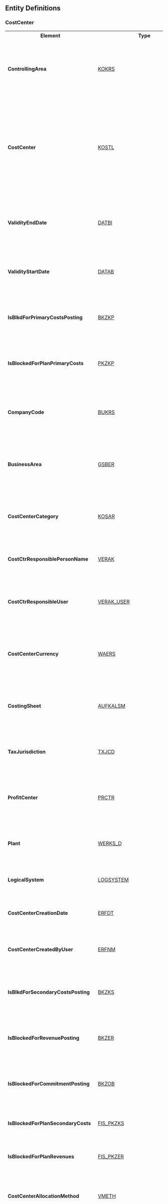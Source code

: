 ## Entity Definitions

<div id="costcenter"></div>

### CostCenter

<table>
<tr><th><strong>Element</strong></th><th><strong>Type</strong></th><th><strong>Description</strong></th></tr>
<tr><td><strong id="costcenter-controllingarea">ControllingArea</strong></td><td><a href="#type-kokrs" target="_self">KOKRS</a></td><td><strong>Key</strong>: true<br /><strong>@AbapCatalog.typeSpec.changeDocumentRelevant</strong>: true<br /><strong>@EndUserText.heading</strong>: COAr<br /><strong>@EndUserText.label</strong>: Controlling Area<br /><strong>@EndUserText.quickInfo</strong>: Controlling Area<br /><strong>@ObjectModel.foreignKey.association</strong>: _ControllingArea<br /><strong>@ObjectModel.upperCase</strong>: true</td></tr>
<tr><td><strong id="costcenter-costcenter">CostCenter</strong></td><td><a href="#type-kostl" target="_self">KOSTL</a></td><td><strong>Key</strong>: true<br /><strong>@AbapCatalog.typeSpec.changeDocumentRelevant</strong>: true<br /><strong>@AbapCatalog.typeSpec.conversionExit</strong>: ALPHA<br /><strong>@EndUserText.heading</strong>: Cost Ctr<br /><strong>@EndUserText.label</strong>: Cost Center<br /><strong>@EndUserText.quickInfo</strong>: Cost Center<br /><strong>@ObjectModel.hierarchy.association</strong>: _CostCenterHierarchyNode<br /><strong>@ObjectModel.text.association</strong>: _Text<br /><strong>@ObjectModel.upperCase</strong>: true<br /><strong>@Search.defaultSearchElement</strong>: true<br /><strong>@Search.fuzzinessThreshold</strong>: <code>&lbrace;
  "value": "0.8",
  "literal": "number"
&rbrace;</code></td></tr>
<tr><td><strong id="costcenter-validityenddate">ValidityEndDate</strong></td><td><a href="#type-datbi" target="_self">DATBI</a></td><td><strong>Key</strong>: true<br /><strong>@AbapCatalog.typeSpec.changeDocumentRelevant</strong>: true<br /><strong>@EndUserText.heading</strong>: to<br /><strong>@EndUserText.label</strong>: Valid To<br /><strong>@EndUserText.quickInfo</strong>: Valid To Date<br /><strong>@ObjectModel.upperCase</strong>: true<br /><strong>@Semantics.businessDate.to</strong>: true</td></tr>
<tr><td><strong id="costcenter-validitystartdate">ValidityStartDate</strong></td><td><a href="#type-datab" target="_self">DATAB</a></td><td><strong>@AbapCatalog.typeSpec.changeDocumentRelevant</strong>: true<br /><strong>@EndUserText.heading</strong>: Valid From<br /><strong>@EndUserText.label</strong>: Valid From<br /><strong>@EndUserText.quickInfo</strong>: Valid-From Date<br /><strong>@ObjectModel.upperCase</strong>: true<br /><strong>@Semantics.businessDate.from</strong>: true</td></tr>
<tr><td><strong id="costcenter-isblkdforprimarycostsposting">IsBlkdForPrimaryCostsPosting</strong></td><td><a href="#type-bkzkp" target="_self">BKZKP</a></td><td><strong>@AbapCatalog.typeSpec.changeDocumentRelevant</strong>: true<br /><strong>@EndUserText.heading</strong>: ActPri<br /><strong>@EndUserText.label</strong>: Actual primary costs<br /><strong>@EndUserText.quickInfo</strong>: Lock Indicator for Actual Primary Postings<br /><strong>@ObjectModel.upperCase</strong>: true</td></tr>
<tr><td><strong id="costcenter-isblockedforplanprimarycosts">IsBlockedForPlanPrimaryCosts</strong></td><td><a href="#type-pkzkp" target="_self">PKZKP</a></td><td><strong>@AbapCatalog.typeSpec.changeDocumentRelevant</strong>: true<br /><strong>@EndUserText.heading</strong>: PlnPri<br /><strong>@EndUserText.label</strong>: Plan primary costs<br /><strong>@EndUserText.quickInfo</strong>: Lock Indicator for Plan Primary Costs<br /><strong>@ObjectModel.upperCase</strong>: true</td></tr>
<tr><td><strong id="costcenter-companycode">CompanyCode</strong></td><td><a href="#type-bukrs" target="_self">BUKRS</a></td><td><strong>@AbapCatalog.typeSpec.changeDocumentRelevant</strong>: true<br /><strong>@EndUserText.heading</strong>: CoCd<br /><strong>@EndUserText.label</strong>: Company Code<br /><strong>@EndUserText.quickInfo</strong>: Company Code<br /><strong>@ObjectModel.foreignKey.association</strong>: _CompanyCode<br /><strong>@ObjectModel.upperCase</strong>: true</td></tr>
<tr><td><strong id="costcenter-businessarea">BusinessArea</strong></td><td><a href="#type-gsber" target="_self">GSBER</a></td><td><strong>@AbapCatalog.typeSpec.changeDocumentRelevant</strong>: true<br /><strong>@EndUserText.heading</strong>: BusA<br /><strong>@EndUserText.label</strong>: Business Area<br /><strong>@EndUserText.quickInfo</strong>: Business Area<br /><strong>@ObjectModel.foreignKey.association</strong>: _BusinessArea<br /><strong>@ObjectModel.upperCase</strong>: true</td></tr>
<tr><td><strong id="costcenter-costcentercategory">CostCenterCategory</strong></td><td><a href="#type-kosar" target="_self">KOSAR</a></td><td><strong>@AbapCatalog.typeSpec.changeDocumentRelevant</strong>: true<br /><strong>@EndUserText.heading</strong>: CCtC<br /><strong>@EndUserText.label</strong>: Cost Center Category<br /><strong>@EndUserText.quickInfo</strong>: Cost Center Category<br /><strong>@ObjectModel.foreignKey.association</strong>: _CostCenterCategory<br /><strong>@ObjectModel.upperCase</strong>: true</td></tr>
<tr><td><strong id="costcenter-costctrresponsiblepersonname">CostCtrResponsiblePersonName</strong></td><td><a href="#type-verak" target="_self">VERAK</a></td><td><strong>@AbapCatalog.typeSpec.changeDocumentRelevant</strong>: true<br /><strong>@EndUserText.heading</strong>: Person Responsible<br /><strong>@EndUserText.label</strong>: Person Responsible<br /><strong>@EndUserText.quickInfo</strong>: Person Responsible</td></tr>
<tr><td><strong id="costcenter-costctrresponsibleuser">CostCtrResponsibleUser</strong></td><td><a href="#type-verak_user" target="_self">VERAK_USER</a></td><td><strong>@AbapCatalog.typeSpec.changeDocumentRelevant</strong>: true<br /><strong>@EndUserText.heading</strong>: User Resp.<br /><strong>@EndUserText.label</strong>: User Responsible<br /><strong>@EndUserText.quickInfo</strong>: User Responsible<br /><strong>@ObjectModel.foreignKey.association</strong>: _UserRespContactCard<br /><strong>@ObjectModel.upperCase</strong>: true</td></tr>
<tr><td><strong id="costcenter-costcentercurrency">CostCenterCurrency</strong></td><td><a href="#type-waers" target="_self">WAERS</a></td><td><strong>@AbapCatalog.typeSpec.changeDocumentRelevant</strong>: true<br /><strong>@EndUserText.heading</strong>: Crcy<br /><strong>@EndUserText.label</strong>: Currency<br /><strong>@EndUserText.quickInfo</strong>: Currency Key<br /><strong>@ObjectModel.foreignKey.association</strong>: _Currency<br /><strong>@ObjectModel.upperCase</strong>: true<br /><strong>@Semantics.currencyCode</strong>: true</td></tr>
<tr><td><strong id="costcenter-costingsheet">CostingSheet</strong></td><td><a href="#type-aufkalsm" target="_self">AUFKALSM</a></td><td><strong>@AbapCatalog.typeSpec.changeDocumentRelevant</strong>: true<br /><strong>@EndUserText.heading</strong>: CostSh<br /><strong>@EndUserText.label</strong>: Costing Sheet<br /><strong>@EndUserText.quickInfo</strong>: Costing Sheet<br /><strong>@ObjectModel.foreignKey.association</strong>: _CostingSheetProcedure<br /><strong>@ObjectModel.upperCase</strong>: true</td></tr>
<tr><td><strong id="costcenter-taxjurisdiction">TaxJurisdiction</strong></td><td><a href="#type-txjcd" target="_self">TXJCD</a></td><td><strong>@AbapCatalog.typeSpec.changeDocumentRelevant</strong>: true<br /><strong>@EndUserText.heading</strong>: Tax Jur.<br /><strong>@EndUserText.label</strong>: Tax Jurisdiction<br /><strong>@EndUserText.quickInfo</strong>: Tax Jurisdiction<br /><strong>@ObjectModel.upperCase</strong>: true</td></tr>
<tr><td><strong id="costcenter-profitcenter">ProfitCenter</strong></td><td><a href="#type-prctr" target="_self">PRCTR</a></td><td><strong>@AbapCatalog.typeSpec.changeDocumentRelevant</strong>: true<br /><strong>@AbapCatalog.typeSpec.conversionExit</strong>: ALPHA<br /><strong>@EndUserText.heading</strong>: Profit Ctr<br /><strong>@EndUserText.label</strong>: Profit Center<br /><strong>@EndUserText.quickInfo</strong>: Profit Center<br /><strong>@ObjectModel.foreignKey.association</strong>: _ProfitCenter<br /><strong>@ObjectModel.upperCase</strong>: true</td></tr>
<tr><td><strong id="costcenter-plant">Plant</strong></td><td><a href="#type-werks_d" target="_self">WERKS_D</a></td><td><strong>@AbapCatalog.typeSpec.changeDocumentRelevant</strong>: true<br /><strong>@EndUserText.heading</strong>: Plnt<br /><strong>@EndUserText.label</strong>: Plant<br /><strong>@EndUserText.quickInfo</strong>: Plant<br /><strong>@ObjectModel.upperCase</strong>: true</td></tr>
<tr><td><strong id="costcenter-logicalsystem">LogicalSystem</strong></td><td><a href="#type-logsystem" target="_self">LOGSYSTEM</a></td><td><strong>@AbapCatalog.typeSpec.conversionExit</strong>: ALPHA<br /><strong>@EndUserText.heading</strong>: Log.System<br /><strong>@EndUserText.label</strong>: Logical System<br /><strong>@EndUserText.quickInfo</strong>: Logical System<br /><strong>@ObjectModel.upperCase</strong>: true</td></tr>
<tr><td><strong id="costcenter-costcentercreationdate">CostCenterCreationDate</strong></td><td><a href="#type-erfdt" target="_self">ERFDT</a></td><td><strong>@EndUserText.heading</strong>: Ent. On<br /><strong>@EndUserText.label</strong>: Entered On<br /><strong>@EndUserText.quickInfo</strong>: Entered On<br /><strong>@ObjectModel.upperCase</strong>: true<br /><strong>@Semantics.systemDate.createdAt</strong>: true</td></tr>
<tr><td><strong id="costcenter-costcentercreatedbyuser">CostCenterCreatedByUser</strong></td><td><a href="#type-erfnm" target="_self">ERFNM</a></td><td><strong>@EndUserText.heading</strong>: Created By<br /><strong>@EndUserText.label</strong>: Created By<br /><strong>@EndUserText.quickInfo</strong>: Entered By<br /><strong>@ObjectModel.foreignKey.association</strong>: _UserCrtedContactCard<br /><strong>@ObjectModel.upperCase</strong>: true</td></tr>
<tr><td><strong id="costcenter-isblkdforsecondarycostsposting">IsBlkdForSecondaryCostsPosting</strong></td><td><a href="#type-bkzks" target="_self">BKZKS</a></td><td><strong>@AbapCatalog.typeSpec.changeDocumentRelevant</strong>: true<br /><strong>@EndUserText.heading</strong>: ActSec<br /><strong>@EndUserText.label</strong>: Actl Sec. Costs<br /><strong>@EndUserText.quickInfo</strong>: Lock Indicator for Actual Secondary Costs<br /><strong>@ObjectModel.upperCase</strong>: true</td></tr>
<tr><td><strong id="costcenter-isblockedforrevenueposting">IsBlockedForRevenuePosting</strong></td><td><a href="#type-bkzer" target="_self">BKZER</a></td><td><strong>@AbapCatalog.typeSpec.changeDocumentRelevant</strong>: true<br /><strong>@EndUserText.heading</strong>: ActRev<br /><strong>@EndUserText.label</strong>: Actual Revenues<br /><strong>@EndUserText.quickInfo</strong>: Lock Indicator for Actual Revenue Postings<br /><strong>@ObjectModel.upperCase</strong>: true</td></tr>
<tr><td><strong id="costcenter-isblockedforcommitmentposting">IsBlockedForCommitmentPosting</strong></td><td><a href="#type-bkzob" target="_self">BKZOB</a></td><td><strong>@AbapCatalog.typeSpec.changeDocumentRelevant</strong>: true<br /><strong>@EndUserText.heading</strong>: Cmmt<br /><strong>@EndUserText.label</strong>: Commitment Update<br /><strong>@EndUserText.quickInfo</strong>: Lock Indicator for Commitment Update<br /><strong>@ObjectModel.upperCase</strong>: true</td></tr>
<tr><td><strong id="costcenter-isblockedforplansecondarycosts">IsBlockedForPlanSecondaryCosts</strong></td><td><a href="#type-fis_pkzks" target="_self">FIS_PKZKS</a></td><td><strong>@EndUserText.heading</strong>: Lock Plan Secondary Costs<br /><strong>@EndUserText.label</strong>: Lock Plan Sec Costs<br /><strong>@EndUserText.quickInfo</strong>: Lock Indicator for Plan Secondary Costs<br /><strong>@ObjectModel.upperCase</strong>: true</td></tr>
<tr><td><strong id="costcenter-isblockedforplanrevenues">IsBlockedForPlanRevenues</strong></td><td><a href="#type-fis_pkzer" target="_self">FIS_PKZER</a></td><td><strong>@EndUserText.heading</strong>: Lock Planning Revenues<br /><strong>@EndUserText.label</strong>: Lock Planning Revn<br /><strong>@EndUserText.quickInfo</strong>: Lock Indicator for Planning Revenues<br /><strong>@ObjectModel.upperCase</strong>: true</td></tr>
<tr><td><strong id="costcenter-costcenterallocationmethod">CostCenterAllocationMethod</strong></td><td><a href="#type-vmeth" target="_self">VMETH</a></td><td><strong>@AbapCatalog.typeSpec.changeDocumentRelevant</strong>: true<br /><strong>@EndUserText.heading</strong>: AM<br /><strong>@EndUserText.label</strong>: Allocation Methods<br /><strong>@EndUserText.quickInfo</strong>: Indicator for Allowed Allocation Methods<br /><strong>@ObjectModel.upperCase</strong>: true</td></tr>
<tr><td><strong id="costcenter-consumptionqtyisrecorded">ConsumptionQtyIsRecorded</strong></td><td><a href="#type-mgefl" target="_self">MGEFL</a></td><td><strong>@AbapCatalog.typeSpec.changeDocumentRelevant</strong>: true<br /><strong>@EndUserText.heading</strong>: Qty<br /><strong>@EndUserText.label</strong>: Record Quantity<br /><strong>@EndUserText.quickInfo</strong>: Indicator for Recording Consumption Quantities<br /><strong>@ObjectModel.upperCase</strong>: true</td></tr>
<tr><td><strong id="costcenter-department">Department</strong></td><td><a href="#type-abtei" target="_self">ABTEI</a></td><td><strong>@AbapCatalog.typeSpec.changeDocumentRelevant</strong>: true<br /><strong>@EndUserText.heading</strong>: Department<br /><strong>@EndUserText.label</strong>: Department<br /><strong>@EndUserText.quickInfo</strong>: Department</td></tr>
<tr><td><strong id="costcenter-subsequentcostcenter">SubsequentCostCenter</strong></td><td><a href="#type-nkost" target="_self">NKOST</a></td><td><strong>@AbapCatalog.typeSpec.changeDocumentRelevant</strong>: true<br /><strong>@AbapCatalog.typeSpec.conversionExit</strong>: ALPHA<br /><strong>@EndUserText.heading</strong>: SCtr<br /><strong>@EndUserText.label</strong>: Subsequent Cost Ctr.<br /><strong>@EndUserText.quickInfo</strong>: Subsequent Cost Center<br /><strong>@ObjectModel.upperCase</strong>: true</td></tr>
<tr><td><strong id="costcenter-conditionusage">ConditionUsage</strong></td><td><a href="#type-kvewe" target="_self">KVEWE</a></td><td><strong>@AbapCatalog.typeSpec.changeDocumentRelevant</strong>: true<br /><strong>@EndUserText.heading</strong>: U<br /><strong>@EndUserText.label</strong>: Usage<br /><strong>@EndUserText.quickInfo</strong>: Usage of the condition table<br /><strong>@ObjectModel.upperCase</strong>: true</td></tr>
<tr><td><strong id="costcenter-conditionapplication">ConditionApplication</strong></td><td><a href="#type-kappl" target="_self">KAPPL</a></td><td><strong>@AbapCatalog.typeSpec.changeDocumentRelevant</strong>: true<br /><strong>@EndUserText.heading</strong>: App<br /><strong>@EndUserText.label</strong>: Application<br /><strong>@EndUserText.quickInfo</strong>: Application<br /><strong>@ObjectModel.upperCase</strong>: true</td></tr>
<tr><td><strong id="costcenter-costcenteraccountingoverhead">CostCenterAccountingOverhead</strong></td><td><a href="#type-koszschl" target="_self">KOSZSCHL</a></td><td><strong>@AbapCatalog.typeSpec.changeDocumentRelevant</strong>: true<br /><strong>@EndUserText.heading</strong>: OH Key<br /><strong>@EndUserText.label</strong>: Overhead Key<br /><strong>@EndUserText.quickInfo</strong>: CO-CCA Overhead Key<br /><strong>@ObjectModel.upperCase</strong>: true</td></tr>
<tr><td><strong id="costcenter-country">Country</strong></td><td><a href="#type-land1" target="_self">LAND1</a></td><td><strong>@AbapCatalog.typeSpec.changeDocumentRelevant</strong>: true<br /><strong>@EndUserText.heading</strong>: C/R<br /><strong>@EndUserText.label</strong>: Country/Region Key<br /><strong>@EndUserText.quickInfo</strong>: Country/Region Key<br /><strong>@ObjectModel.foreignKey.association</strong>: _Country<br /><strong>@ObjectModel.upperCase</strong>: true</td></tr>
<tr><td><strong id="costcenter-formofaddress">FormOfAddress</strong></td><td><a href="#type-anred" target="_self">ANRED</a></td><td><strong>@AbapCatalog.typeSpec.changeDocumentRelevant</strong>: true<br /><strong>@EndUserText.heading</strong>: Title<br /><strong>@EndUserText.label</strong>: Title<br /><strong>@EndUserText.quickInfo</strong>: Title</td></tr>
<tr><td><strong id="costcenter-addressname">AddressName</strong></td><td><a href="#type-name1_gp" target="_self">NAME1_GP</a></td><td><strong>@AbapCatalog.typeSpec.changeDocumentRelevant</strong>: true<br /><strong>@EndUserText.heading</strong>: Name<br /><strong>@EndUserText.label</strong>: Name<br /><strong>@EndUserText.quickInfo</strong>: Name</td></tr>
<tr><td><strong id="costcenter-addressadditionalname">AddressAdditionalName</strong></td><td><a href="#type-name2_gp" target="_self">NAME2_GP</a></td><td><strong>@AbapCatalog.typeSpec.changeDocumentRelevant</strong>: true<br /><strong>@EndUserText.heading</strong>: Name 2<br /><strong>@EndUserText.label</strong>: Name 2<br /><strong>@EndUserText.quickInfo</strong>: Name 2</td></tr>
<tr><td><strong id="costcenter-costcenteraddrname3">CostCenterAddrName3</strong></td><td><a href="#type-name3_gp" target="_self">NAME3_GP</a></td><td><strong>@AbapCatalog.typeSpec.changeDocumentRelevant</strong>: true<br /><strong>@EndUserText.heading</strong>: Name 3<br /><strong>@EndUserText.label</strong>: Name 3<br /><strong>@EndUserText.quickInfo</strong>: Name 3</td></tr>
<tr><td><strong id="costcenter-costcenteraddrname4">CostCenterAddrName4</strong></td><td><a href="#type-name4_gp" target="_self">NAME4_GP</a></td><td><strong>@AbapCatalog.typeSpec.changeDocumentRelevant</strong>: true<br /><strong>@EndUserText.heading</strong>: Name 4<br /><strong>@EndUserText.label</strong>: Name 4<br /><strong>@EndUserText.quickInfo</strong>: Name 4</td></tr>
<tr><td><strong id="costcenter-cityname">CityName</strong></td><td><a href="#type-ort01_gp" target="_self">ORT01_GP</a></td><td><strong>@AbapCatalog.typeSpec.changeDocumentRelevant</strong>: true<br /><strong>@EndUserText.heading</strong>: City<br /><strong>@EndUserText.label</strong>: City<br /><strong>@EndUserText.quickInfo</strong>: City</td></tr>
<tr><td><strong id="costcenter-district">District</strong></td><td><a href="#type-ort02_gp" target="_self">ORT02_GP</a></td><td><strong>@AbapCatalog.typeSpec.changeDocumentRelevant</strong>: true<br /><strong>@EndUserText.heading</strong>: District<br /><strong>@EndUserText.label</strong>: District<br /><strong>@EndUserText.quickInfo</strong>: District</td></tr>
<tr><td><strong id="costcenter-streetaddressname">StreetAddressName</strong></td><td><a href="#type-stras_gp" target="_self">STRAS_GP</a></td><td><strong>@AbapCatalog.typeSpec.changeDocumentRelevant</strong>: true<br /><strong>@EndUserText.heading</strong>: Street<br /><strong>@EndUserText.label</strong>: Street<br /><strong>@EndUserText.quickInfo</strong>: Street and House Number</td></tr>
<tr><td><strong id="costcenter-pobox">POBox</strong></td><td><a href="#type-pfach" target="_self">PFACH</a></td><td><strong>@AbapCatalog.typeSpec.changeDocumentRelevant</strong>: true<br /><strong>@EndUserText.heading</strong>: PO Box<br /><strong>@EndUserText.label</strong>: PO Box<br /><strong>@EndUserText.quickInfo</strong>: PO Box<br /><strong>@ObjectModel.upperCase</strong>: true</td></tr>
<tr><td><strong id="costcenter-postalcode">PostalCode</strong></td><td><a href="#type-pstlz" target="_self">PSTLZ</a></td><td><strong>@AbapCatalog.typeSpec.changeDocumentRelevant</strong>: true<br /><strong>@EndUserText.heading</strong>: PostalCode<br /><strong>@EndUserText.label</strong>: Postal Code<br /><strong>@EndUserText.quickInfo</strong>: Postal Code<br /><strong>@ObjectModel.upperCase</strong>: true</td></tr>
<tr><td><strong id="costcenter-poboxpostalcode">POBoxPostalCode</strong></td><td><a href="#type-pstl2" target="_self">PSTL2</a></td><td><strong>@AbapCatalog.typeSpec.changeDocumentRelevant</strong>: true<br /><strong>@EndUserText.heading</strong>: PO Box pcd<br /><strong>@EndUserText.label</strong>: P.O. Box Postal Code<br /><strong>@EndUserText.quickInfo</strong>: P.O. Box Postal Code<br /><strong>@ObjectModel.upperCase</strong>: true</td></tr>
<tr><td><strong id="costcenter-region">Region</strong></td><td><a href="#type-regio" target="_self">REGIO</a></td><td><strong>@AbapCatalog.typeSpec.changeDocumentRelevant</strong>: true<br /><strong>@EndUserText.heading</strong>: Rg<br /><strong>@EndUserText.label</strong>: Region<br /><strong>@EndUserText.quickInfo</strong>: Region (State, Province, County)<br /><strong>@ObjectModel.foreignKey.association</strong>: _Region<br /><strong>@ObjectModel.upperCase</strong>: true</td></tr>
<tr><td><strong id="costcenter-language">Language</strong></td><td><a href="#type-spras" target="_self">SPRAS</a></td><td><strong>@AbapCatalog.typeSpec.changeDocumentRelevant</strong>: true<br /><strong>@AbapCatalog.typeSpec.conversionExit</strong>: ISOLA<br /><strong>@EndUserText.heading</strong>: Language<br /><strong>@EndUserText.label</strong>: Language Key<br /><strong>@EndUserText.quickInfo</strong>: Language Key<br /><strong>@ObjectModel.foreignKey.association</strong>: _Language</td></tr>
<tr><td><strong id="costcenter-teleboxnumber">TeleboxNumber</strong></td><td><a href="#type-telbx" target="_self">TELBX</a></td><td><strong>@AbapCatalog.typeSpec.changeDocumentRelevant</strong>: true<br /><strong>@EndUserText.heading</strong>: Telebox<br /><strong>@EndUserText.label</strong>: Telebox Number<br /><strong>@EndUserText.quickInfo</strong>: Telebox Number</td></tr>
<tr><td><strong id="costcenter-phonenumber1">PhoneNumber1</strong></td><td><a href="#type-telf1" target="_self">TELF1</a></td><td><strong>@AbapCatalog.typeSpec.changeDocumentRelevant</strong>: true<br /><strong>@EndUserText.heading</strong>: Telephone 1<br /><strong>@EndUserText.label</strong>: Telephone 1<br /><strong>@EndUserText.quickInfo</strong>: First telephone number</td></tr>
<tr><td><strong id="costcenter-phonenumber2">PhoneNumber2</strong></td><td><a href="#type-telf2" target="_self">TELF2</a></td><td><strong>@AbapCatalog.typeSpec.changeDocumentRelevant</strong>: true<br /><strong>@EndUserText.heading</strong>: Telephone 2<br /><strong>@EndUserText.label</strong>: Telephone 2<br /><strong>@EndUserText.quickInfo</strong>: Second telephone number</td></tr>
<tr><td><strong id="costcenter-faxnumber">FaxNumber</strong></td><td><a href="#type-telfx" target="_self">TELFX</a></td><td><strong>@AbapCatalog.typeSpec.changeDocumentRelevant</strong>: true<br /><strong>@EndUserText.heading</strong>: Fax Number<br /><strong>@EndUserText.label</strong>: Fax Number<br /><strong>@EndUserText.quickInfo</strong>: Fax Number</td></tr>
<tr><td><strong id="costcenter-teletexnumber">TeletexNumber</strong></td><td><a href="#type-teltx" target="_self">TELTX</a></td><td><strong>@AbapCatalog.typeSpec.changeDocumentRelevant</strong>: true<br /><strong>@EndUserText.heading</strong>: Teletex Number<br /><strong>@EndUserText.label</strong>: Teletex Number<br /><strong>@EndUserText.quickInfo</strong>: Teletex Number</td></tr>
<tr><td><strong id="costcenter-telexnumber">TelexNumber</strong></td><td><a href="#type-telx1" target="_self">TELX1</a></td><td><strong>@AbapCatalog.typeSpec.changeDocumentRelevant</strong>: true<br /><strong>@EndUserText.heading</strong>: Telex Number<br /><strong>@EndUserText.label</strong>: Telex Number<br /><strong>@EndUserText.quickInfo</strong>: Telex Number</td></tr>
<tr><td><strong id="costcenter-datacommunicationphonenumber">DataCommunicationPhoneNumber</strong></td><td><a href="#type-datlt" target="_self">DATLT</a></td><td><strong>@AbapCatalog.typeSpec.changeDocumentRelevant</strong>: true<br /><strong>@EndUserText.heading</strong>: Data line<br /><strong>@EndUserText.label</strong>: Data line<br /><strong>@EndUserText.quickInfo</strong>: Data communication line no.</td></tr>
<tr><td><strong id="costcenter-costcenterprinterdestination">CostCenterPrinterDestination</strong></td><td><a href="#type-kdnam" target="_self">KDNAM</a></td><td><strong>@EndUserText.heading</strong>: Prin<br /><strong>@EndUserText.label</strong>: Printer Destination<br /><strong>@EndUserText.quickInfo</strong>: Printer Destination for CCtr Report<br /><strong>@ObjectModel.upperCase</strong>: true</td></tr>
<tr><td><strong id="costcenter-costcenterstandardhierarea">CostCenterStandardHierArea</strong></td><td><a href="#type-khinr" target="_self">KHINR</a></td><td><strong>@AbapCatalog.typeSpec.changeDocumentRelevant</strong>: true<br /><strong>@EndUserText.heading</strong>: Area<br /><strong>@EndUserText.label</strong>: Hierarchy Area<br /><strong>@EndUserText.quickInfo</strong>: Standard Hierarchy Area<br /><strong>@ObjectModel.upperCase</strong>: true</td></tr>
<tr><td><strong id="costcenter-costcollector">CostCollector</strong></td><td><a href="#type-cckey" target="_self">CCKEY</a></td><td><strong>@EndUserText.heading</strong>: Cost Collector Key<br /><strong>@EndUserText.label</strong>: Cost Collector Key<br /><strong>@EndUserText.quickInfo</strong>: Cost Collector Key<br /><strong>@ObjectModel.upperCase</strong>: true</td></tr>
<tr><td><strong id="costcenter-costcenteriscomplete">CostCenterIsComplete</strong></td><td><a href="#type-kskom" target="_self">KSKOM</a></td><td><strong>@EndUserText.heading</strong>: Complete<br /><strong>@EndUserText.label</strong>: Complete<br /><strong>@EndUserText.quickInfo</strong>: Completion Flag for the Cost Center Master Record<br /><strong>@ObjectModel.upperCase</strong>: true</td></tr>
<tr><td><strong id="costcenter-isstatisticalcostcenter">IsStatisticalCostCenter</strong></td><td><a href="#type-fins_xkostl_stat" target="_self">FINS_XKOSTL_STAT</a></td><td><strong>@EndUserText.heading</strong>: CC Stat.<br /><strong>@EndUserText.label</strong>: Cost Center Is Stat.<br /><strong>@EndUserText.quickInfo</strong>: Indicator: Cost Center is Statistical Account Assignment<br /><strong>@ObjectModel.upperCase</strong>: true</td></tr>
<tr><td><strong id="costcenter-objectinternalid">ObjectInternalID</strong></td><td><a href="#type-j_objnr" target="_self">J_OBJNR</a></td><td><strong>@EndUserText.heading</strong>: Object Number<br /><strong>@EndUserText.label</strong>: Object Number<br /><strong>@EndUserText.quickInfo</strong>: Object Number<br /><strong>@ObjectModel.upperCase</strong>: true</td></tr>
<tr><td><strong id="costcenter-costcenterfunction">CostCenterFunction</strong></td><td><a href="#type-funkt_dlk" target="_self">FUNKT_DLK</a></td><td><strong>@AbapCatalog.typeSpec.changeDocumentRelevant</strong>: true<br /><strong>@EndUserText.heading</strong>: Fct<br /><strong>@EndUserText.label</strong>: Function<br /><strong>@EndUserText.quickInfo</strong>: Function of Cost Center<br /><strong>@ObjectModel.upperCase</strong>: true</td></tr>
<tr><td><strong id="costcenter-costcenteralternativefunction">CostCenterAlternativeFunction</strong></td><td><a href="#type-afunk_dlk" target="_self">AFUNK_DLK</a></td><td><strong>@AbapCatalog.typeSpec.changeDocumentRelevant</strong>: true<br /><strong>@EndUserText.heading</strong>: A.Fnc<br /><strong>@EndUserText.label</strong>: Altern. Function<br /><strong>@EndUserText.quickInfo</strong>: Alternative Function of Cost Center<br /><strong>@ObjectModel.upperCase</strong>: true</td></tr>
<tr><td><strong id="costcenter-functionalarea">FunctionalArea</strong></td><td><a href="#type-fkber" target="_self">FKBER</a></td><td><strong>@AbapCatalog.typeSpec.changeDocumentRelevant</strong>: true<br /><strong>@EndUserText.heading</strong>: Functional Area<br /><strong>@EndUserText.label</strong>: Functional Area<br /><strong>@EndUserText.quickInfo</strong>: Functional Area<br /><strong>@ObjectModel.foreignKey.association</strong>: _FunctionalArea<br /><strong>@ObjectModel.upperCase</strong>: true</td></tr>
<tr><td><strong id="costcenter-actyindepformulaplanningtmpl">ActyIndepFormulaPlanningTmpl</strong></td><td><a href="#type-cca_templ_cpi" target="_self">CCA_TEMPL_CPI</a></td><td><strong>@AbapCatalog.typeSpec.changeDocumentRelevant</strong>: true<br /><strong>@EndUserText.heading</strong>: Act-Ind.Temp<br /><strong>@EndUserText.label</strong>: Activity-Indep.Temp.<br /><strong>@EndUserText.quickInfo</strong>: Template for Activity-Independent Formula Planning<br /><strong>@ObjectModel.foreignKey.association</strong>: _ActivityBasedCostingTmplCpi<br /><strong>@ObjectModel.upperCase</strong>: true</td></tr>
<tr><td><strong id="costcenter-actydepdntformulaplanningtmpl">ActyDepdntFormulaPlanningTmpl</strong></td><td><a href="#type-cca_templ_cpd" target="_self">CCA_TEMPL_CPD</a></td><td><strong>@AbapCatalog.typeSpec.changeDocumentRelevant</strong>: true<br /><strong>@EndUserText.heading</strong>: Activity-Dep.Tmp<br /><strong>@EndUserText.label</strong>: Activity-Dep.Tmp<br /><strong>@EndUserText.quickInfo</strong>: Template for Activity-Dependent Formula Planning<br /><strong>@ObjectModel.foreignKey.association</strong>: _ActivityBasedCostingTmplCpd<br /><strong>@ObjectModel.upperCase</strong>: true</td></tr>
<tr><td><strong id="costcenter-actyindependentallocationtmpl">ActyIndependentAllocationTmpl</strong></td><td><a href="#type-cca_templ_sci" target="_self">CCA_TEMPL_SCI</a></td><td><strong>@AbapCatalog.typeSpec.changeDocumentRelevant</strong>: true<br /><strong>@EndUserText.heading</strong>: ActyIndTemplAlloc<br /><strong>@EndUserText.label</strong>: Acty-IndepTemplAlloc<br /><strong>@EndUserText.quickInfo</strong>: Template: Activity-Independent Allocation to Cost Center<br /><strong>@ObjectModel.foreignKey.association</strong>: _ActivityBasedCostingTmplSci<br /><strong>@ObjectModel.upperCase</strong>: true</td></tr>
<tr><td><strong id="costcenter-actydependentallocationtmpl">ActyDependentAllocationTmpl</strong></td><td><a href="#type-cca_templ_scd" target="_self">CCA_TEMPL_SCD</a></td><td><strong>@AbapCatalog.typeSpec.changeDocumentRelevant</strong>: true<br /><strong>@EndUserText.heading</strong>: ActyDepTemplAlloc<br /><strong>@EndUserText.label</strong>: Acty-Dep Templ.Alloc<br /><strong>@EndUserText.quickInfo</strong>: Template: Activity-Dependent Allocation to Cost Center<br /><strong>@ObjectModel.foreignKey.association</strong>: _ActivityBasedCostingTmplScd<br /><strong>@ObjectModel.upperCase</strong>: true</td></tr>
<tr><td><strong id="costcenter-actlindepstatisticalkeyfigures">ActlIndepStatisticalKeyFigures</strong></td><td><a href="#type-cca_templ_ski" target="_self">CCA_TEMPL_SKI</a></td><td><strong>@EndUserText.heading</strong>: Templ.: Act. Stat. Key Figure<br /><strong>@EndUserText.label</strong>: Templ.: Stat. KF<br /><strong>@EndUserText.quickInfo</strong>: CCA_TEMPL_SKI<br /><strong>@ObjectModel.foreignKey.association</strong>: _ActivityBasedCostingTmplSki<br /><strong>@ObjectModel.upperCase</strong>: true</td></tr>
<tr><td><strong id="costcenter-actldepstatisticalkeyfigures">ActlDepStatisticalKeyFigures</strong></td><td><a href="#type-cca_templ_skd" target="_self">CCA_TEMPL_SKD</a></td><td><strong>@EndUserText.heading</strong>: Templ.: Act. Stat. Key Figure<br /><strong>@EndUserText.label</strong>: Templ.: Stat. KF<br /><strong>@EndUserText.quickInfo</strong>: Template: Act. Stat. Key Figure - Cost Center/Activity Type<br /><strong>@ObjectModel.foreignKey.association</strong>: _ActivityBasedCostingTmplSkd<br /><strong>@ObjectModel.upperCase</strong>: true</td></tr>
<tr><td><strong id="costcenter-jointventure">JointVenture</strong></td><td><a href="#type-jv_name" target="_self">JV_NAME</a></td><td><strong>@AbapCatalog.typeSpec.changeDocumentRelevant</strong>: true<br /><strong>@AbapCatalog.typeSpec.conversionExit</strong>: ALPHA<br /><strong>@EndUserText.heading</strong>: JV<br /><strong>@EndUserText.label</strong>: Joint Venture<br /><strong>@EndUserText.quickInfo</strong>: Joint Venture<br /><strong>@ObjectModel.upperCase</strong>: true</td></tr>
<tr><td><strong id="costcenter-jointventurerecoverycode">JointVentureRecoveryCode</strong></td><td><a href="#type-jv_recind" target="_self">JV_RECIND</a></td><td><strong>@AbapCatalog.typeSpec.changeDocumentRelevant</strong>: true<br /><strong>@AbapCatalog.typeSpec.conversionExit</strong>: ALPHA<br /><strong>@EndUserText.heading</strong>: RI<br /><strong>@EndUserText.label</strong>: Recovery Indicator<br /><strong>@EndUserText.quickInfo</strong>: Recovery Indicator<br /><strong>@ObjectModel.upperCase</strong>: true</td></tr>
<tr><td><strong id="costcenter-jointventureequitytype">JointVentureEquityType</strong></td><td><a href="#type-jv_etype" target="_self">JV_ETYPE</a></td><td><strong>@AbapCatalog.typeSpec.changeDocumentRelevant</strong>: true<br /><strong>@AbapCatalog.typeSpec.conversionExit</strong>: ALPHA<br /><strong>@EndUserText.heading</strong>: ET<br /><strong>@EndUserText.label</strong>: Equity Type<br /><strong>@EndUserText.quickInfo</strong>: Equity Type<br /><strong>@ObjectModel.upperCase</strong>: true</td></tr>
<tr><td><strong id="costcenter-jointventureobjecttype">JointVentureObjectType</strong></td><td><a href="#type-jv_otype" target="_self">JV_OTYPE</a></td><td><strong>@AbapCatalog.typeSpec.changeDocumentRelevant</strong>: true<br /><strong>@AbapCatalog.typeSpec.conversionExit</strong>: ALPHA<br /><strong>@EndUserText.heading</strong>: Type<br /><strong>@EndUserText.label</strong>: JV Object Type<br /><strong>@EndUserText.quickInfo</strong>: Joint Venture Object Type<br /><strong>@ObjectModel.upperCase</strong>: true</td></tr>
<tr><td><strong id="costcenter-jointventureclass">JointVentureClass</strong></td><td><a href="#type-jv_jibcl" target="_self">JV_JIBCL</a></td><td><strong>@AbapCatalog.typeSpec.changeDocumentRelevant</strong>: true<br /><strong>@EndUserText.heading</strong>: Class<br /><strong>@EndUserText.label</strong>: JIB/JIBE Class<br /><strong>@EndUserText.quickInfo</strong>: JIB/JIBE Class<br /><strong>@ObjectModel.upperCase</strong>: true</td></tr>
<tr><td><strong id="costcenter-jointventuresubclass">JointVentureSubClass</strong></td><td><a href="#type-jv_jibsa" target="_self">JV_JIBSA</a></td><td><strong>@AbapCatalog.typeSpec.changeDocumentRelevant</strong>: true<br /><strong>@EndUserText.heading</strong>: SCl A<br /><strong>@EndUserText.label</strong>: JIB/JIBE Subclass A<br /><strong>@EndUserText.quickInfo</strong>: JIB/JIBE Subclass A<br /><strong>@ObjectModel.upperCase</strong>: true</td></tr>
<tr><td><strong id="costcenter-budgetcarryingcostcenter">BudgetCarryingCostCenter</strong></td><td><a href="#type-fco_budget_carrying_cost_ctr" target="_self">FCO_BUDGET_CARRYING_COST_CTR</a></td><td><strong>@AbapCatalog.typeSpec.changeDocumentRelevant</strong>: true<br /><strong>@AbapCatalog.typeSpec.conversionExit</strong>: ALPHA<br /><strong>@EndUserText.heading</strong>: Budget CC<br /><strong>@EndUserText.label</strong>: Budget Cost Center<br /><strong>@EndUserText.quickInfo</strong>: Budget-Carrying Cost Center<br /><strong>@ObjectModel.upperCase</strong>: true</td></tr>
<tr><td><strong id="costcenter-availabilitycontrolprofile">AvailabilityControlProfile</strong></td><td><a href="#type-fco_avc_profile" target="_self">FCO_AVC_PROFILE</a></td><td><strong>@AbapCatalog.typeSpec.changeDocumentRelevant</strong>: true<br /><strong>@EndUserText.heading</strong>: Profile<br /><strong>@EndUserText.label</strong>: Availy Ctrl Prfl<br /><strong>@EndUserText.quickInfo</strong>: Budget Availability Control: Profile<br /><strong>@ObjectModel.upperCase</strong>: true</td></tr>
<tr><td><strong id="costcenter-availabilitycontrolisactive">AvailabilityControlIsActive</strong></td><td><a href="#type-fco_avc_for_cost_center_active" target="_self">FCO_AVC_FOR_COST_CENTER_ACTIVE</a></td><td><strong>@AbapCatalog.typeSpec.changeDocumentRelevant</strong>: true<br /><strong>@EndUserText.heading</strong>: AVC Active<br /><strong>@EndUserText.label</strong>: AVC is Active<br /><strong>@EndUserText.quickInfo</strong>: Budget Availability Control for Cost Centers is Active<br /><strong>@ObjectModel.upperCase</strong>: true</td></tr>
<tr><td><strong id="costcenter-fund">Fund</strong></td><td><a href="#type-bp_geber" target="_self">BP_GEBER</a></td><td><strong>@AbapCatalog.typeSpec.changeDocumentRelevant</strong>: true<br /><strong>@EndUserText.heading</strong>: Fund<br /><strong>@EndUserText.label</strong>: Fund<br /><strong>@EndUserText.quickInfo</strong>: Fund<br /><strong>@ObjectModel.upperCase</strong>: true</td></tr>
<tr><td><strong id="costcenter-grantid">GrantID</strong></td><td><a href="#type-gm_grant_nbr" target="_self">GM_GRANT_NBR</a></td><td><strong>@AbapCatalog.typeSpec.changeDocumentRelevant</strong>: true<br /><strong>@AbapCatalog.typeSpec.conversionExit</strong>: ALPHA<br /><strong>@EndUserText.heading</strong>: Grant<br /><strong>@EndUserText.label</strong>: Grant<br /><strong>@EndUserText.quickInfo</strong>: Grant<br /><strong>@ObjectModel.upperCase</strong>: true</td></tr>
<tr><td><strong id="costcenter-fundisfixassigned">FundIsFixAssigned</strong></td><td><a href="#type-psm_fund_fix_assigned" target="_self">PSM_FUND_FIX_ASSIGNED</a></td><td><strong>@AbapCatalog.typeSpec.changeDocumentRelevant</strong>: true<br /><strong>@EndUserText.heading</strong>: Fund Fixed Assignment<br /><strong>@EndUserText.label</strong>: Fund Fixed Assignment<br /><strong>@EndUserText.quickInfo</strong>: Indicator for Fund with Fixed Assignment<br /><strong>@ObjectModel.upperCase</strong>: true</td></tr>
<tr><td><strong id="costcenter-grantidisfixassigned">GrantIDIsFixAssigned</strong></td><td><a href="#type-psm_grant_fix_assigned" target="_self">PSM_GRANT_FIX_ASSIGNED</a></td><td><strong>@AbapCatalog.typeSpec.changeDocumentRelevant</strong>: true<br /><strong>@EndUserText.heading</strong>: Grant Fixed Assignment<br /><strong>@EndUserText.label</strong>: Grant Fixed Assignment<br /><strong>@EndUserText.quickInfo</strong>: Indicator for Grant with Fixed Assignment<br /><strong>@ObjectModel.upperCase</strong>: true</td></tr>
<tr><td><strong id="costcenter-functionalareaisfixassigned">FunctionalAreaIsFixAssigned</strong></td><td><a href="#type-psm_func_area_fix_assigned" target="_self">PSM_FUNC_AREA_FIX_ASSIGNED</a></td><td><strong>@AbapCatalog.typeSpec.changeDocumentRelevant</strong>: true<br /><strong>@EndUserText.heading</strong>: Functional Area Fixed Assignment<br /><strong>@EndUserText.label</strong>: Functional Area Fixed Assignment<br /><strong>@EndUserText.quickInfo</strong>: Indicator for Functional Area with Fixed Assignment<br /><strong>@ObjectModel.upperCase</strong>: true</td></tr>
<tr><td><strong id="costcenter-costcenterlastchangedbyuser">CostCenterLastChangedByUser</strong></td><td><a href="#type-fco_last_changed_by" target="_self">FCO_LAST_CHANGED_BY</a></td><td><strong>@AbapCatalog.typeSpec.changeDocumentRelevant</strong>: true<br /><strong>@EndUserText.heading</strong>: Last Changed By<br /><strong>@EndUserText.label</strong>: Last Changed By<br /><strong>@EndUserText.quickInfo</strong>: Last Changed By<br /><strong>@ObjectModel.foreignKey.association</strong>: _LastChangedByUserContactCard<br /><strong>@ObjectModel.upperCase</strong>: true</td></tr>
<tr><td><strong id="costcenter-costcenterlastchangedondate">CostCenterLastChangedOnDate</strong></td><td><a href="#type-fco_last_changed_on" target="_self">FCO_LAST_CHANGED_ON</a></td><td><strong>@AbapCatalog.typeSpec.changeDocumentRelevant</strong>: true<br /><strong>@EndUserText.heading</strong>: Last Changed On<br /><strong>@EndUserText.label</strong>: Last Changed On<br /><strong>@EndUserText.quickInfo</strong>: Last Changed On<br /><strong>@ObjectModel.upperCase</strong>: true</td></tr>
<tr><td><strong id="costcenter-costcenterlastchangedattime">CostCenterLastChangedAtTime</strong></td><td><a href="#type-fco_last_changed_at" target="_self">FCO_LAST_CHANGED_AT</a></td><td><strong>@AbapCatalog.typeSpec.changeDocumentRelevant</strong>: true<br /><strong>@EndUserText.heading</strong>: Last Changed At<br /><strong>@EndUserText.label</strong>: Last Changed At<br /><strong>@EndUserText.quickInfo</strong>: Last Changed At<br /><strong>@ObjectModel.upperCase</strong>: true</td></tr>
<tr><td><strong id="costcenter-_activitybasedcostingtmplcpd">_ActivityBasedCostingTmplCpd</strong></td><td>cds.Association</td><td><strong>Association</strong>: Links to one <a href="#i_activitybasedcostingtmpl" target="_self">I_ActivityBasedCostingTmpl</a> (Path: <a href="#i_activitybasedcostingtmpl" target="_self">I_ActivityBasedCostingTmpl</a>.<a href="#i_activitybasedcostingtmpl-controllingarea" target="_self">ControllingArea</a>) via <a href="#costcenter-controllingarea" target="_self">ControllingArea</a></td></tr>
<tr><td><strong id="costcenter-_activitybasedcostingtmplcpi">_ActivityBasedCostingTmplCpi</strong></td><td>cds.Association</td><td><strong>Association</strong>: Links to one <a href="#i_activitybasedcostingtmpl" target="_self">I_ActivityBasedCostingTmpl</a> (Path: <a href="#i_activitybasedcostingtmpl" target="_self">I_ActivityBasedCostingTmpl</a>.<a href="#i_activitybasedcostingtmpl-controllingarea" target="_self">ControllingArea</a>) via <a href="#costcenter-controllingarea" target="_self">ControllingArea</a></td></tr>
<tr><td><strong id="costcenter-_activitybasedcostingtmplscd">_ActivityBasedCostingTmplScd</strong></td><td>cds.Association</td><td><strong>Association</strong>: Links to one <a href="#i_activitybasedcostingtmpl" target="_self">I_ActivityBasedCostingTmpl</a> (Path: <a href="#i_activitybasedcostingtmpl" target="_self">I_ActivityBasedCostingTmpl</a>.<a href="#i_activitybasedcostingtmpl-controllingarea" target="_self">ControllingArea</a>) via <a href="#costcenter-controllingarea" target="_self">ControllingArea</a></td></tr>
<tr><td><strong id="costcenter-_activitybasedcostingtmplsci">_ActivityBasedCostingTmplSci</strong></td><td>cds.Association</td><td><strong>Association</strong>: Links to one <a href="#i_activitybasedcostingtmpl" target="_self">I_ActivityBasedCostingTmpl</a> (Path: <a href="#i_activitybasedcostingtmpl" target="_self">I_ActivityBasedCostingTmpl</a>.<a href="#i_activitybasedcostingtmpl-controllingarea" target="_self">ControllingArea</a>) via <a href="#costcenter-controllingarea" target="_self">ControllingArea</a></td></tr>
<tr><td><strong id="costcenter-_activitybasedcostingtmplskd">_ActivityBasedCostingTmplSkd</strong></td><td>cds.Association</td><td><strong>Association</strong>: Links to one <a href="#i_activitybasedcostingtmpl" target="_self">I_ActivityBasedCostingTmpl</a> (Path: <a href="#i_activitybasedcostingtmpl" target="_self">I_ActivityBasedCostingTmpl</a>.<a href="#i_activitybasedcostingtmpl-controllingarea" target="_self">ControllingArea</a>) via <a href="#costcenter-controllingarea" target="_self">ControllingArea</a></td></tr>
<tr><td><strong id="costcenter-_activitybasedcostingtmplski">_ActivityBasedCostingTmplSki</strong></td><td>cds.Association</td><td><strong>Association</strong>: Links to one <a href="#i_activitybasedcostingtmpl" target="_self">I_ActivityBasedCostingTmpl</a> (Path: <a href="#i_activitybasedcostingtmpl" target="_self">I_ActivityBasedCostingTmpl</a>.<a href="#i_activitybasedcostingtmpl-controllingarea" target="_self">ControllingArea</a>) via <a href="#costcenter-controllingarea" target="_self">ControllingArea</a></td></tr>
<tr><td><strong id="costcenter-_availabilityctrlprofile">_AvailabilityCtrlProfile</strong></td><td>cds.Association</td><td><strong>Association</strong>: Links to one <a href="#i_availabilityctrlprofile" target="_self">I_AvailabilityCtrlProfile</a> () via <a href="#costcenter-_availabilityctrlprofile" target="_self">_AvailabilityCtrlProfile</a></td></tr>
<tr><td><strong id="costcenter-_businessarea">_BusinessArea</strong></td><td>cds.Association</td><td><strong>Association</strong>: Links to one <a href="#i_businessarea" target="_self">I_BusinessArea</a> () via <a href="#costcenter-_businessarea" target="_self">_BusinessArea</a></td></tr>
<tr><td><strong id="costcenter-_companycode">_CompanyCode</strong></td><td>cds.Association</td><td><strong>Association</strong>: Links to one <a href="#i_companycode" target="_self">I_CompanyCode</a> () via <a href="#costcenter-_companycode" target="_self">_CompanyCode</a></td></tr>
<tr><td><strong id="costcenter-_controllingarea">_ControllingArea</strong></td><td>cds.Association</td><td><strong>Association</strong>: Links to one <a href="#i_controllingarea" target="_self">I_ControllingArea</a> () via <a href="#costcenter-_controllingarea" target="_self">_ControllingArea</a></td></tr>
<tr><td><strong id="costcenter-_costcentercategory">_CostCenterCategory</strong></td><td>cds.Association</td><td><strong>Association</strong>: Links to one <a href="#i_costcentercategory" target="_self">I_CostCenterCategory</a> () via <a href="#costcenter-_costcentercategory" target="_self">_CostCenterCategory</a></td></tr>
<tr><td><strong id="costcenter-_costcenterhierarchynode">_CostCenterHierarchyNode</strong></td><td>cds.Association</td><td><strong>Association</strong>: Links to many <a href="#i_costcenterhierarchynode" target="_self">I_CostCenterHierarchyNode</a> () via <a href="#costcenter-_costcenterhierarchynode" target="_self">_CostCenterHierarchyNode</a></td></tr>
<tr><td><strong id="costcenter-_costingsheetprocedure">_CostingSheetProcedure</strong></td><td>cds.Association</td><td><strong>Association</strong>: Links to one <a href="#i_costingsheetprocedure" target="_self">I_CostingSheetProcedure</a> (Path: <a href="#i_costingsheetprocedure" target="_self">I_CostingSheetProcedure</a>.<a href="#i_costingsheetprocedure-conditionusage" target="_self">ConditionUsage</a>) via <a href="#costcenter-" target="_self"></a></td></tr>
<tr><td><strong id="costcenter-_country">_Country</strong></td><td>cds.Association</td><td><strong>Association</strong>: Links to one <a href="#i_country" target="_self">I_Country</a> () via <a href="#costcenter-_country" target="_self">_Country</a></td></tr>
<tr><td><strong id="costcenter-_currency">_Currency</strong></td><td>cds.Association</td><td><strong>Association</strong>: Links to one <a href="#i_currency" target="_self">I_Currency</a> () via <a href="#costcenter-_currency" target="_self">_Currency</a></td></tr>
<tr><td><strong id="costcenter-_functionalarea">_FunctionalArea</strong></td><td>cds.Association</td><td><strong>Association</strong>: Links to one <a href="#i_functionalarea" target="_self">I_FunctionalArea</a> () via <a href="#costcenter-_functionalarea" target="_self">_FunctionalArea</a></td></tr>
<tr><td><strong id="costcenter-_language">_Language</strong></td><td>cds.Association</td><td><strong>Association</strong>: Links to one <a href="#i_language" target="_self">I_Language</a> () via <a href="#costcenter-_language" target="_self">_Language</a></td></tr>
<tr><td><strong id="costcenter-_lastchangedbyusercontactcard">_LastChangedByUserContactCard</strong></td><td>cds.Association</td><td><strong>Association</strong>: Links to one <a href="#i_usercontactcard" target="_self">I_UserContactCard</a> () via <a href="#costcenter-_lastchangedbyusercontactcard" target="_self">_LastChangedByUserContactCard</a></td></tr>
<tr><td><strong id="costcenter-_profitcenter">_ProfitCenter</strong></td><td>cds.Association</td><td><strong>Association</strong>: Links to many <a href="#i_profitcenter" target="_self">I_ProfitCenter</a> () via <a href="#costcenter-_profitcenter" target="_self">_ProfitCenter</a><br /><strong>@Consumption.filter.businessDate.at</strong>: true</td></tr>
<tr><td><strong id="costcenter-_region">_Region</strong></td><td>cds.Association</td><td><strong>Association</strong>: Links to one <a href="#i_region" target="_self">I_Region</a> () via <a href="#costcenter-_region" target="_self">_Region</a></td></tr>
<tr><td><strong id="costcenter-_text">_Text</strong></td><td>cds.Association</td><td><strong>Association</strong>: Links to many <a href="#i_costcentertext" target="_self">I_CostCenterText</a> () via <a href="#costcenter-_text" target="_self">_Text</a></td></tr>
<tr><td><strong id="costcenter-_usercrtedcontactcard">_UserCrtedContactCard</strong></td><td>cds.Association</td><td><strong>Association</strong>: Links to one <a href="#i_usercontactcard" target="_self">I_UserContactCard</a> () via <a href="#costcenter-_usercrtedcontactcard" target="_self">_UserCrtedContactCard</a></td></tr>
<tr><td><strong id="costcenter-_userrespcontactcard">_UserRespContactCard</strong></td><td>cds.Association</td><td><strong>Association</strong>: Links to one <a href="#i_usercontactcard" target="_self">I_UserContactCard</a> () via <a href="#costcenter-_userrespcontactcard" target="_self">_UserRespContactCard</a></td></tr>
</table>

## Type Definitions

<div id="type-abtei"></div>

### ABTEI

<table>
<tr><th>Type</th><th>Description</th></tr>
<tr><td>cds.String(12)</td><td><strong>Annotations</strong><br /><strong>@EndUserText.heading</strong>: Department<br /><strong>@EndUserText.label</strong>: Department<br /><strong>@EndUserText.quickInfo</strong>: Department</td></tr>
</table>

<div id="type-afunk_dlk"></div>

### AFUNK_DLK

<table>
<tr><th>Type</th><th>Description</th></tr>
<tr><td>cds.String(3)</td><td><strong>Annotations</strong><br /><strong>@EndUserText.heading</strong>: A.Fnc<br /><strong>@EndUserText.label</strong>: Altern. Function<br /><strong>@EndUserText.quickInfo</strong>: Alternative Function of Cost Center<br /><strong>@ObjectModel.upperCase</strong>: true</td></tr>
</table>

<div id="type-anred"></div>

### ANRED

<table>
<tr><th>Type</th><th>Description</th></tr>
<tr><td>cds.String(15)</td><td><strong>Annotations</strong><br /><strong>@EndUserText.heading</strong>: Title<br /><strong>@EndUserText.label</strong>: Title<br /><strong>@EndUserText.quickInfo</strong>: Title</td></tr>
</table>

<div id="type-aufkalsm"></div>

### AUFKALSM

<table>
<tr><th>Type</th><th>Description</th></tr>
<tr><td>cds.String(6)</td><td><strong>Annotations</strong><br /><strong>@EndUserText.heading</strong>: CostSh<br /><strong>@EndUserText.label</strong>: Costing Sheet<br /><strong>@EndUserText.quickInfo</strong>: Costing Sheet<br /><strong>@ObjectModel.upperCase</strong>: true</td></tr>
</table>

<div id="type-bkzer"></div>

### BKZER

<table>
<tr><th>Type</th><th>Description</th></tr>
<tr><td>cds.Boolean</td><td><strong>Annotations</strong><br /><strong>@EndUserText.heading</strong>: ActRev<br /><strong>@EndUserText.label</strong>: Actual Revenues<br /><strong>@EndUserText.quickInfo</strong>: Lock Indicator for Actual Revenue Postings<br /><strong>@ObjectModel.upperCase</strong>: true</td></tr>
</table>

<div id="type-bkzkp"></div>

### BKZKP

<table>
<tr><th>Type</th><th>Description</th></tr>
<tr><td>cds.Boolean</td><td><strong>Annotations</strong><br /><strong>@EndUserText.heading</strong>: ActPri<br /><strong>@EndUserText.label</strong>: Actual primary costs<br /><strong>@EndUserText.quickInfo</strong>: Lock Indicator for Actual Primary Postings<br /><strong>@ObjectModel.upperCase</strong>: true</td></tr>
</table>

<div id="type-bkzks"></div>

### BKZKS

<table>
<tr><th>Type</th><th>Description</th></tr>
<tr><td>cds.Boolean</td><td><strong>Annotations</strong><br /><strong>@EndUserText.heading</strong>: ActSec<br /><strong>@EndUserText.label</strong>: Actl Sec. Costs<br /><strong>@EndUserText.quickInfo</strong>: Lock Indicator for Actual Secondary Costs<br /><strong>@ObjectModel.upperCase</strong>: true</td></tr>
</table>

<div id="type-bkzob"></div>

### BKZOB

<table>
<tr><th>Type</th><th>Description</th></tr>
<tr><td>cds.Boolean</td><td><strong>Annotations</strong><br /><strong>@EndUserText.heading</strong>: Cmmt<br /><strong>@EndUserText.label</strong>: Commitment Update<br /><strong>@EndUserText.quickInfo</strong>: Lock Indicator for Commitment Update<br /><strong>@ObjectModel.upperCase</strong>: true</td></tr>
</table>

<div id="type-bp_geber"></div>

### BP_GEBER

<table>
<tr><th>Type</th><th>Description</th></tr>
<tr><td>cds.String(10)</td><td><strong>Annotations</strong><br /><strong>@EndUserText.heading</strong>: Fund<br /><strong>@EndUserText.label</strong>: Fund<br /><strong>@EndUserText.quickInfo</strong>: Fund<br /><strong>@ObjectModel.upperCase</strong>: true</td></tr>
</table>

<div id="type-bukrs"></div>

### BUKRS

<table>
<tr><th>Type</th><th>Description</th></tr>
<tr><td>cds.String(4)</td><td><strong>Annotations</strong><br /><strong>@EndUserText.heading</strong>: CoCd<br /><strong>@EndUserText.label</strong>: Company Code<br /><strong>@EndUserText.quickInfo</strong>: Company Code<br /><strong>@ObjectModel.upperCase</strong>: true</td></tr>
</table>

<div id="type-cca_templ_cpd"></div>

### CCA_TEMPL_CPD

<table>
<tr><th>Type</th><th>Description</th></tr>
<tr><td>cds.String(10)</td><td><strong>Annotations</strong><br /><strong>@EndUserText.heading</strong>: Activity-Dep.Tmp<br /><strong>@EndUserText.label</strong>: Activity-Dep.Tmp<br /><strong>@EndUserText.quickInfo</strong>: Template for Activity-Dependent Formula Planning<br /><strong>@ObjectModel.upperCase</strong>: true</td></tr>
</table>

<div id="type-cca_templ_cpi"></div>

### CCA_TEMPL_CPI

<table>
<tr><th>Type</th><th>Description</th></tr>
<tr><td>cds.String(10)</td><td><strong>Annotations</strong><br /><strong>@EndUserText.heading</strong>: Act-Ind.Temp<br /><strong>@EndUserText.label</strong>: Activity-Indep.Temp.<br /><strong>@EndUserText.quickInfo</strong>: Template for Activity-Independent Formula Planning<br /><strong>@ObjectModel.upperCase</strong>: true</td></tr>
</table>

<div id="type-cca_templ_scd"></div>

### CCA_TEMPL_SCD

<table>
<tr><th>Type</th><th>Description</th></tr>
<tr><td>cds.String(10)</td><td><strong>Annotations</strong><br /><strong>@EndUserText.heading</strong>: ActyDepTemplAlloc<br /><strong>@EndUserText.label</strong>: Acty-Dep Templ.Alloc<br /><strong>@EndUserText.quickInfo</strong>: Template: Activity-Dependent Allocation to Cost Center<br /><strong>@ObjectModel.upperCase</strong>: true</td></tr>
</table>

<div id="type-cca_templ_sci"></div>

### CCA_TEMPL_SCI

<table>
<tr><th>Type</th><th>Description</th></tr>
<tr><td>cds.String(10)</td><td><strong>Annotations</strong><br /><strong>@EndUserText.heading</strong>: ActyIndTemplAlloc<br /><strong>@EndUserText.label</strong>: Acty-IndepTemplAlloc<br /><strong>@EndUserText.quickInfo</strong>: Template: Activity-Independent Allocation to Cost Center<br /><strong>@ObjectModel.upperCase</strong>: true</td></tr>
</table>

<div id="type-cca_templ_skd"></div>

### CCA_TEMPL_SKD

<table>
<tr><th>Type</th><th>Description</th></tr>
<tr><td>cds.String(10)</td><td><strong>Annotations</strong><br /><strong>@EndUserText.heading</strong>: Templ.: Act. Stat. Key Figure<br /><strong>@EndUserText.label</strong>: Templ.: Stat. KF<br /><strong>@EndUserText.quickInfo</strong>: Template: Act. Stat. Key Figure - Cost Center/Activity Type<br /><strong>@ObjectModel.upperCase</strong>: true</td></tr>
</table>

<div id="type-cca_templ_ski"></div>

### CCA_TEMPL_SKI

<table>
<tr><th>Type</th><th>Description</th></tr>
<tr><td>cds.String(10)</td><td><strong>Annotations</strong><br /><strong>@EndUserText.heading</strong>: Templ.: Act. Stat. Key Figure<br /><strong>@EndUserText.label</strong>: Templ.: Stat. KF<br /><strong>@EndUserText.quickInfo</strong>: CCA_TEMPL_SKI<br /><strong>@ObjectModel.upperCase</strong>: true</td></tr>
</table>

<div id="type-cckey"></div>

### CCKEY

<table>
<tr><th>Type</th><th>Description</th></tr>
<tr><td>cds.String(23)</td><td><strong>Annotations</strong><br /><strong>@EndUserText.heading</strong>: Cost Collector Key<br /><strong>@EndUserText.label</strong>: Cost Collector Key<br /><strong>@EndUserText.quickInfo</strong>: Cost Collector Key<br /><strong>@ObjectModel.upperCase</strong>: true</td></tr>
</table>

<div id="type-datab"></div>

### DATAB

<table>
<tr><th>Type</th><th>Description</th></tr>
<tr><td>cds.Date</td><td><strong>Annotations</strong><br /><strong>@EndUserText.heading</strong>: Valid From<br /><strong>@EndUserText.label</strong>: Valid From<br /><strong>@EndUserText.quickInfo</strong>: Valid-From Date<br /><strong>@ObjectModel.upperCase</strong>: true</td></tr>
</table>

<div id="type-datbi"></div>

### DATBI

<table>
<tr><th>Type</th><th>Description</th></tr>
<tr><td>cds.Date</td><td><strong>Annotations</strong><br /><strong>@EndUserText.heading</strong>: to<br /><strong>@EndUserText.label</strong>: Valid To<br /><strong>@EndUserText.quickInfo</strong>: Valid To Date<br /><strong>@ObjectModel.upperCase</strong>: true</td></tr>
</table>

<div id="type-datlt"></div>

### DATLT

<table>
<tr><th>Type</th><th>Description</th></tr>
<tr><td>cds.String(14)</td><td><strong>Annotations</strong><br /><strong>@EndUserText.heading</strong>: Data line<br /><strong>@EndUserText.label</strong>: Data line<br /><strong>@EndUserText.quickInfo</strong>: Data communication line no.</td></tr>
</table>

<div id="type-erfdt"></div>

### ERFDT

<table>
<tr><th>Type</th><th>Description</th></tr>
<tr><td>cds.Date</td><td><strong>Annotations</strong><br /><strong>@EndUserText.heading</strong>: Ent. On<br /><strong>@EndUserText.label</strong>: Entered On<br /><strong>@EndUserText.quickInfo</strong>: Entered On<br /><strong>@ObjectModel.upperCase</strong>: true</td></tr>
</table>

<div id="type-erfnm"></div>

### ERFNM

<table>
<tr><th>Type</th><th>Description</th></tr>
<tr><td>cds.String(12)</td><td><strong>Annotations</strong><br /><strong>@EndUserText.heading</strong>: Created By<br /><strong>@EndUserText.label</strong>: Created By<br /><strong>@EndUserText.quickInfo</strong>: Entered By<br /><strong>@ObjectModel.upperCase</strong>: true</td></tr>
</table>

<div id="type-fco_avc_for_cost_center_active"></div>

### FCO_AVC_FOR_COST_CENTER_ACTIVE

<table>
<tr><th>Type</th><th>Description</th></tr>
<tr><td>cds.Boolean</td><td><strong>Annotations</strong><br /><strong>@EndUserText.heading</strong>: AVC Active<br /><strong>@EndUserText.label</strong>: AVC is Active<br /><strong>@EndUserText.quickInfo</strong>: Budget Availability Control for Cost Centers is Active<br /><strong>@ObjectModel.upperCase</strong>: true</td></tr>
</table>

<div id="type-fco_avc_profile"></div>

### FCO_AVC_PROFILE

<table>
<tr><th>Type</th><th>Description</th></tr>
<tr><td>cds.String(6)</td><td><strong>Annotations</strong><br /><strong>@EndUserText.heading</strong>: Profile<br /><strong>@EndUserText.label</strong>: Availy Ctrl Prfl<br /><strong>@EndUserText.quickInfo</strong>: Budget Availability Control: Profile<br /><strong>@ObjectModel.upperCase</strong>: true</td></tr>
</table>

<div id="type-fco_budget_carrying_cost_ctr"></div>

### FCO_BUDGET_CARRYING_COST_CTR

<table>
<tr><th>Type</th><th>Description</th></tr>
<tr><td>cds.String(10)</td><td><strong>Annotations</strong><br /><strong>@EndUserText.heading</strong>: Budget CC<br /><strong>@EndUserText.label</strong>: Budget Cost Center<br /><strong>@EndUserText.quickInfo</strong>: Budget-Carrying Cost Center<br /><strong>@ObjectModel.upperCase</strong>: true</td></tr>
</table>

<div id="type-fco_last_changed_at"></div>

### FCO_LAST_CHANGED_AT

<table>
<tr><th>Type</th><th>Description</th></tr>
<tr><td>cds.Time</td><td><strong>Annotations</strong><br /><strong>@EndUserText.heading</strong>: Last Changed At<br /><strong>@EndUserText.label</strong>: Last Changed At<br /><strong>@EndUserText.quickInfo</strong>: Last Changed At<br /><strong>@ObjectModel.upperCase</strong>: true</td></tr>
</table>

<div id="type-fco_last_changed_by"></div>

### FCO_LAST_CHANGED_BY

<table>
<tr><th>Type</th><th>Description</th></tr>
<tr><td>cds.String(12)</td><td><strong>Annotations</strong><br /><strong>@EndUserText.heading</strong>: Last Changed By<br /><strong>@EndUserText.label</strong>: Last Changed By<br /><strong>@EndUserText.quickInfo</strong>: Last Changed By<br /><strong>@ObjectModel.upperCase</strong>: true</td></tr>
</table>

<div id="type-fco_last_changed_on"></div>

### FCO_LAST_CHANGED_ON

<table>
<tr><th>Type</th><th>Description</th></tr>
<tr><td>cds.Date</td><td><strong>Annotations</strong><br /><strong>@EndUserText.heading</strong>: Last Changed On<br /><strong>@EndUserText.label</strong>: Last Changed On<br /><strong>@EndUserText.quickInfo</strong>: Last Changed On<br /><strong>@ObjectModel.upperCase</strong>: true</td></tr>
</table>

<div id="type-fins_xkostl_stat"></div>

### FINS_XKOSTL_STAT

<table>
<tr><th>Type</th><th>Description</th></tr>
<tr><td>cds.Boolean</td><td><strong>Annotations</strong><br /><strong>@EndUserText.heading</strong>: CC Stat.<br /><strong>@EndUserText.label</strong>: Cost Center Is Stat.<br /><strong>@EndUserText.quickInfo</strong>: Indicator: Cost Center is Statistical Account Assignment<br /><strong>@ObjectModel.upperCase</strong>: true</td></tr>
</table>

<div id="type-fis_pkzer"></div>

### FIS_PKZER

<table>
<tr><th>Type</th><th>Description</th></tr>
<tr><td>cds.Boolean</td><td><strong>Annotations</strong><br /><strong>@EndUserText.heading</strong>: Lock Planning Revenues<br /><strong>@EndUserText.label</strong>: Lock Planning Revn<br /><strong>@EndUserText.quickInfo</strong>: Lock Indicator for Planning Revenues<br /><strong>@ObjectModel.upperCase</strong>: true</td></tr>
</table>

<div id="type-fis_pkzks"></div>

### FIS_PKZKS

<table>
<tr><th>Type</th><th>Description</th></tr>
<tr><td>cds.Boolean</td><td><strong>Annotations</strong><br /><strong>@EndUserText.heading</strong>: Lock Plan Secondary Costs<br /><strong>@EndUserText.label</strong>: Lock Plan Sec Costs<br /><strong>@EndUserText.quickInfo</strong>: Lock Indicator for Plan Secondary Costs<br /><strong>@ObjectModel.upperCase</strong>: true</td></tr>
</table>

<div id="type-fkber"></div>

### FKBER

<table>
<tr><th>Type</th><th>Description</th></tr>
<tr><td>cds.String(16)</td><td><strong>Annotations</strong><br /><strong>@EndUserText.heading</strong>: Functional Area<br /><strong>@EndUserText.label</strong>: Functional Area<br /><strong>@EndUserText.quickInfo</strong>: Functional Area<br /><strong>@ObjectModel.upperCase</strong>: true</td></tr>
</table>

<div id="type-funkt_dlk"></div>

### FUNKT_DLK

<table>
<tr><th>Type</th><th>Description</th></tr>
<tr><td>cds.String(3)</td><td><strong>Annotations</strong><br /><strong>@EndUserText.heading</strong>: Fct<br /><strong>@EndUserText.label</strong>: Function<br /><strong>@EndUserText.quickInfo</strong>: Function of Cost Center<br /><strong>@ObjectModel.upperCase</strong>: true</td></tr>
</table>

<div id="type-gm_grant_nbr"></div>

### GM_GRANT_NBR

<table>
<tr><th>Type</th><th>Description</th></tr>
<tr><td>cds.String(20)</td><td><strong>Annotations</strong><br /><strong>@EndUserText.heading</strong>: Grant<br /><strong>@EndUserText.label</strong>: Grant<br /><strong>@EndUserText.quickInfo</strong>: Grant<br /><strong>@ObjectModel.upperCase</strong>: true</td></tr>
</table>

<div id="type-gsber"></div>

### GSBER

<table>
<tr><th>Type</th><th>Description</th></tr>
<tr><td>cds.String(4)</td><td><strong>Annotations</strong><br /><strong>@EndUserText.heading</strong>: BusA<br /><strong>@EndUserText.label</strong>: Business Area<br /><strong>@EndUserText.quickInfo</strong>: Business Area<br /><strong>@ObjectModel.upperCase</strong>: true</td></tr>
</table>

<div id="type-jv_etype"></div>

### JV_ETYPE

<table>
<tr><th>Type</th><th>Description</th></tr>
<tr><td>cds.String(3)</td><td><strong>Annotations</strong><br /><strong>@EndUserText.heading</strong>: ET<br /><strong>@EndUserText.label</strong>: Equity Type<br /><strong>@EndUserText.quickInfo</strong>: Equity Type<br /><strong>@ObjectModel.upperCase</strong>: true</td></tr>
</table>

<div id="type-jv_jibcl"></div>

### JV_JIBCL

<table>
<tr><th>Type</th><th>Description</th></tr>
<tr><td>cds.String(3)</td><td><strong>Annotations</strong><br /><strong>@EndUserText.heading</strong>: Class<br /><strong>@EndUserText.label</strong>: JIB/JIBE Class<br /><strong>@EndUserText.quickInfo</strong>: JIB/JIBE Class<br /><strong>@ObjectModel.upperCase</strong>: true</td></tr>
</table>

<div id="type-jv_jibsa"></div>

### JV_JIBSA

<table>
<tr><th>Type</th><th>Description</th></tr>
<tr><td>cds.String(5)</td><td><strong>Annotations</strong><br /><strong>@EndUserText.heading</strong>: SCl A<br /><strong>@EndUserText.label</strong>: JIB/JIBE Subclass A<br /><strong>@EndUserText.quickInfo</strong>: JIB/JIBE Subclass A<br /><strong>@ObjectModel.upperCase</strong>: true</td></tr>
</table>

<div id="type-jv_name"></div>

### JV_NAME

<table>
<tr><th>Type</th><th>Description</th></tr>
<tr><td>cds.String(6)</td><td><strong>Annotations</strong><br /><strong>@EndUserText.heading</strong>: JV<br /><strong>@EndUserText.label</strong>: Joint Venture<br /><strong>@EndUserText.quickInfo</strong>: Joint Venture<br /><strong>@ObjectModel.upperCase</strong>: true</td></tr>
</table>

<div id="type-jv_otype"></div>

### JV_OTYPE

<table>
<tr><th>Type</th><th>Description</th></tr>
<tr><td>cds.String(4)</td><td><strong>Annotations</strong><br /><strong>@EndUserText.heading</strong>: Type<br /><strong>@EndUserText.label</strong>: JV Object Type<br /><strong>@EndUserText.quickInfo</strong>: Joint Venture Object Type<br /><strong>@ObjectModel.upperCase</strong>: true</td></tr>
</table>

<div id="type-jv_recind"></div>

### JV_RECIND

<table>
<tr><th>Type</th><th>Description</th></tr>
<tr><td>cds.String(2)</td><td><strong>Annotations</strong><br /><strong>@EndUserText.heading</strong>: RI<br /><strong>@EndUserText.label</strong>: Recovery Indicator<br /><strong>@EndUserText.quickInfo</strong>: Recovery Indicator<br /><strong>@ObjectModel.upperCase</strong>: true</td></tr>
</table>

<div id="type-j_objnr"></div>

### J_OBJNR

<table>
<tr><th>Type</th><th>Description</th></tr>
<tr><td>cds.String(22)</td><td><strong>Annotations</strong><br /><strong>@EndUserText.heading</strong>: Object Number<br /><strong>@EndUserText.label</strong>: Object Number<br /><strong>@EndUserText.quickInfo</strong>: Object Number<br /><strong>@ObjectModel.upperCase</strong>: true</td></tr>
</table>

<div id="type-kappl"></div>

### KAPPL

<table>
<tr><th>Type</th><th>Description</th></tr>
<tr><td>cds.String(2)</td><td><strong>Annotations</strong><br /><strong>@EndUserText.heading</strong>: App<br /><strong>@EndUserText.label</strong>: Application<br /><strong>@EndUserText.quickInfo</strong>: Application<br /><strong>@ObjectModel.upperCase</strong>: true</td></tr>
</table>

<div id="type-kdnam"></div>

### KDNAM

<table>
<tr><th>Type</th><th>Description</th></tr>
<tr><td>cds.String(4)</td><td><strong>Annotations</strong><br /><strong>@EndUserText.heading</strong>: Prin<br /><strong>@EndUserText.label</strong>: Printer Destination<br /><strong>@EndUserText.quickInfo</strong>: Printer Destination for CCtr Report<br /><strong>@ObjectModel.upperCase</strong>: true</td></tr>
</table>

<div id="type-khinr"></div>

### KHINR

<table>
<tr><th>Type</th><th>Description</th></tr>
<tr><td>cds.String(12)</td><td><strong>Annotations</strong><br /><strong>@EndUserText.heading</strong>: Area<br /><strong>@EndUserText.label</strong>: Hierarchy Area<br /><strong>@EndUserText.quickInfo</strong>: Standard Hierarchy Area<br /><strong>@ObjectModel.upperCase</strong>: true</td></tr>
</table>

<div id="type-kokrs"></div>

### KOKRS

<table>
<tr><th>Type</th><th>Description</th></tr>
<tr><td>cds.String(4)</td><td><strong>Annotations</strong><br /><strong>@EndUserText.heading</strong>: COAr<br /><strong>@EndUserText.label</strong>: Controlling Area<br /><strong>@EndUserText.quickInfo</strong>: Controlling Area<br /><strong>@ObjectModel.upperCase</strong>: true</td></tr>
</table>

<div id="type-kosar"></div>

### KOSAR

<table>
<tr><th>Type</th><th>Description</th></tr>
<tr><td>cds.String(1)</td><td><strong>Annotations</strong><br /><strong>@EndUserText.heading</strong>: CCtC<br /><strong>@EndUserText.label</strong>: Cost Center Category<br /><strong>@EndUserText.quickInfo</strong>: Cost Center Category<br /><strong>@ObjectModel.upperCase</strong>: true</td></tr>
</table>

<div id="type-kostl"></div>

### KOSTL

<table>
<tr><th>Type</th><th>Description</th></tr>
<tr><td>cds.String(10)</td><td><strong>Annotations</strong><br /><strong>@EndUserText.heading</strong>: Cost Ctr<br /><strong>@EndUserText.label</strong>: Cost Center<br /><strong>@EndUserText.quickInfo</strong>: Cost Center<br /><strong>@ObjectModel.upperCase</strong>: true</td></tr>
</table>

<div id="type-koszschl"></div>

### KOSZSCHL

<table>
<tr><th>Type</th><th>Description</th></tr>
<tr><td>cds.String(6)</td><td><strong>Annotations</strong><br /><strong>@EndUserText.heading</strong>: OH Key<br /><strong>@EndUserText.label</strong>: Overhead Key<br /><strong>@EndUserText.quickInfo</strong>: CO-CCA Overhead Key<br /><strong>@ObjectModel.upperCase</strong>: true</td></tr>
</table>

<div id="type-kskom"></div>

### KSKOM

<table>
<tr><th>Type</th><th>Description</th></tr>
<tr><td>cds.Boolean</td><td><strong>Annotations</strong><br /><strong>@EndUserText.heading</strong>: Complete<br /><strong>@EndUserText.label</strong>: Complete<br /><strong>@EndUserText.quickInfo</strong>: Completion Flag for the Cost Center Master Record<br /><strong>@ObjectModel.upperCase</strong>: true</td></tr>
</table>

<div id="type-kvewe"></div>

### KVEWE

<table>
<tr><th>Type</th><th>Description</th></tr>
<tr><td>cds.String(1)</td><td><strong>Annotations</strong><br /><strong>@EndUserText.heading</strong>: U<br /><strong>@EndUserText.label</strong>: Usage<br /><strong>@EndUserText.quickInfo</strong>: Usage of the condition table<br /><strong>@ObjectModel.upperCase</strong>: true</td></tr>
</table>

<div id="type-land1"></div>

### LAND1

<table>
<tr><th>Type</th><th>Description</th></tr>
<tr><td>cds.String(3)</td><td><strong>Annotations</strong><br /><strong>@EndUserText.heading</strong>: C/R<br /><strong>@EndUserText.label</strong>: Country/Region Key<br /><strong>@EndUserText.quickInfo</strong>: Country/Region Key<br /><strong>@ObjectModel.upperCase</strong>: true</td></tr>
</table>

<div id="type-logsystem"></div>

### LOGSYSTEM

<table>
<tr><th>Type</th><th>Description</th></tr>
<tr><td>cds.String(10)</td><td><strong>Annotations</strong><br /><strong>@EndUserText.heading</strong>: Log.System<br /><strong>@EndUserText.label</strong>: Logical System<br /><strong>@EndUserText.quickInfo</strong>: Logical System<br /><strong>@ObjectModel.upperCase</strong>: true</td></tr>
</table>

<div id="type-mgefl"></div>

### MGEFL

<table>
<tr><th>Type</th><th>Description</th></tr>
<tr><td>cds.Boolean</td><td><strong>Annotations</strong><br /><strong>@EndUserText.heading</strong>: Qty<br /><strong>@EndUserText.label</strong>: Record Quantity<br /><strong>@EndUserText.quickInfo</strong>: Indicator for Recording Consumption Quantities<br /><strong>@ObjectModel.upperCase</strong>: true</td></tr>
</table>

<div id="type-name1_gp"></div>

### NAME1_GP

<table>
<tr><th>Type</th><th>Description</th></tr>
<tr><td>cds.String(35)</td><td><strong>Annotations</strong><br /><strong>@EndUserText.heading</strong>: Name<br /><strong>@EndUserText.label</strong>: Name<br /><strong>@EndUserText.quickInfo</strong>: Name</td></tr>
</table>

<div id="type-name2_gp"></div>

### NAME2_GP

<table>
<tr><th>Type</th><th>Description</th></tr>
<tr><td>cds.String(35)</td><td><strong>Annotations</strong><br /><strong>@EndUserText.heading</strong>: Name 2<br /><strong>@EndUserText.label</strong>: Name 2<br /><strong>@EndUserText.quickInfo</strong>: Name 2</td></tr>
</table>

<div id="type-name3_gp"></div>

### NAME3_GP

<table>
<tr><th>Type</th><th>Description</th></tr>
<tr><td>cds.String(35)</td><td><strong>Annotations</strong><br /><strong>@EndUserText.heading</strong>: Name 3<br /><strong>@EndUserText.label</strong>: Name 3<br /><strong>@EndUserText.quickInfo</strong>: Name 3</td></tr>
</table>

<div id="type-name4_gp"></div>

### NAME4_GP

<table>
<tr><th>Type</th><th>Description</th></tr>
<tr><td>cds.String(35)</td><td><strong>Annotations</strong><br /><strong>@EndUserText.heading</strong>: Name 4<br /><strong>@EndUserText.label</strong>: Name 4<br /><strong>@EndUserText.quickInfo</strong>: Name 4</td></tr>
</table>

<div id="type-nkost"></div>

### NKOST

<table>
<tr><th>Type</th><th>Description</th></tr>
<tr><td>cds.String(10)</td><td><strong>Annotations</strong><br /><strong>@EndUserText.heading</strong>: SCtr<br /><strong>@EndUserText.label</strong>: Subsequent Cost Ctr.<br /><strong>@EndUserText.quickInfo</strong>: Subsequent Cost Center<br /><strong>@ObjectModel.upperCase</strong>: true</td></tr>
</table>

<div id="type-ort01_gp"></div>

### ORT01_GP

<table>
<tr><th>Type</th><th>Description</th></tr>
<tr><td>cds.String(35)</td><td><strong>Annotations</strong><br /><strong>@EndUserText.heading</strong>: City<br /><strong>@EndUserText.label</strong>: City<br /><strong>@EndUserText.quickInfo</strong>: City</td></tr>
</table>

<div id="type-ort02_gp"></div>

### ORT02_GP

<table>
<tr><th>Type</th><th>Description</th></tr>
<tr><td>cds.String(35)</td><td><strong>Annotations</strong><br /><strong>@EndUserText.heading</strong>: District<br /><strong>@EndUserText.label</strong>: District<br /><strong>@EndUserText.quickInfo</strong>: District</td></tr>
</table>

<div id="type-pfach"></div>

### PFACH

<table>
<tr><th>Type</th><th>Description</th></tr>
<tr><td>cds.String(10)</td><td><strong>Annotations</strong><br /><strong>@EndUserText.heading</strong>: PO Box<br /><strong>@EndUserText.label</strong>: PO Box<br /><strong>@EndUserText.quickInfo</strong>: PO Box<br /><strong>@ObjectModel.upperCase</strong>: true</td></tr>
</table>

<div id="type-pkzkp"></div>

### PKZKP

<table>
<tr><th>Type</th><th>Description</th></tr>
<tr><td>cds.Boolean</td><td><strong>Annotations</strong><br /><strong>@EndUserText.heading</strong>: PlnPri<br /><strong>@EndUserText.label</strong>: Plan primary costs<br /><strong>@EndUserText.quickInfo</strong>: Lock Indicator for Plan Primary Costs<br /><strong>@ObjectModel.upperCase</strong>: true</td></tr>
</table>

<div id="type-prctr"></div>

### PRCTR

<table>
<tr><th>Type</th><th>Description</th></tr>
<tr><td>cds.String(10)</td><td><strong>Annotations</strong><br /><strong>@EndUserText.heading</strong>: Profit Ctr<br /><strong>@EndUserText.label</strong>: Profit Center<br /><strong>@EndUserText.quickInfo</strong>: Profit Center<br /><strong>@ObjectModel.upperCase</strong>: true</td></tr>
</table>

<div id="type-psm_func_area_fix_assigned"></div>

### PSM_FUNC_AREA_FIX_ASSIGNED

<table>
<tr><th>Type</th><th>Description</th></tr>
<tr><td>cds.Boolean</td><td><strong>Annotations</strong><br /><strong>@EndUserText.heading</strong>: Functional Area Fixed Assignment<br /><strong>@EndUserText.label</strong>: Functional Area Fixed Assignment<br /><strong>@EndUserText.quickInfo</strong>: Indicator for Functional Area with Fixed Assignment<br /><strong>@ObjectModel.upperCase</strong>: true</td></tr>
</table>

<div id="type-psm_fund_fix_assigned"></div>

### PSM_FUND_FIX_ASSIGNED

<table>
<tr><th>Type</th><th>Description</th></tr>
<tr><td>cds.Boolean</td><td><strong>Annotations</strong><br /><strong>@EndUserText.heading</strong>: Fund Fixed Assignment<br /><strong>@EndUserText.label</strong>: Fund Fixed Assignment<br /><strong>@EndUserText.quickInfo</strong>: Indicator for Fund with Fixed Assignment<br /><strong>@ObjectModel.upperCase</strong>: true</td></tr>
</table>

<div id="type-psm_grant_fix_assigned"></div>

### PSM_GRANT_FIX_ASSIGNED

<table>
<tr><th>Type</th><th>Description</th></tr>
<tr><td>cds.Boolean</td><td><strong>Annotations</strong><br /><strong>@EndUserText.heading</strong>: Grant Fixed Assignment<br /><strong>@EndUserText.label</strong>: Grant Fixed Assignment<br /><strong>@EndUserText.quickInfo</strong>: Indicator for Grant with Fixed Assignment<br /><strong>@ObjectModel.upperCase</strong>: true</td></tr>
</table>

<div id="type-pstl2"></div>

### PSTL2

<table>
<tr><th>Type</th><th>Description</th></tr>
<tr><td>cds.String(10)</td><td><strong>Annotations</strong><br /><strong>@EndUserText.heading</strong>: PO Box pcd<br /><strong>@EndUserText.label</strong>: P.O. Box Postal Code<br /><strong>@EndUserText.quickInfo</strong>: P.O. Box Postal Code<br /><strong>@ObjectModel.upperCase</strong>: true</td></tr>
</table>

<div id="type-pstlz"></div>

### PSTLZ

<table>
<tr><th>Type</th><th>Description</th></tr>
<tr><td>cds.String(10)</td><td><strong>Annotations</strong><br /><strong>@EndUserText.heading</strong>: PostalCode<br /><strong>@EndUserText.label</strong>: Postal Code<br /><strong>@EndUserText.quickInfo</strong>: Postal Code<br /><strong>@ObjectModel.upperCase</strong>: true</td></tr>
</table>

<div id="type-regio"></div>

### REGIO

<table>
<tr><th>Type</th><th>Description</th></tr>
<tr><td>cds.String(3)</td><td><strong>Annotations</strong><br /><strong>@EndUserText.heading</strong>: Rg<br /><strong>@EndUserText.label</strong>: Region<br /><strong>@EndUserText.quickInfo</strong>: Region (State, Province, County)<br /><strong>@ObjectModel.upperCase</strong>: true</td></tr>
</table>

<div id="type-spras"></div>

### SPRAS

<table>
<tr><th>Type</th><th>Description</th></tr>
<tr><td>cds.String(2)</td><td><strong>Annotations</strong><br /><strong>@EndUserText.heading</strong>: Language<br /><strong>@EndUserText.label</strong>: Language Key<br /><strong>@EndUserText.quickInfo</strong>: Language Key</td></tr>
</table>

<div id="type-stras_gp"></div>

### STRAS_GP

<table>
<tr><th>Type</th><th>Description</th></tr>
<tr><td>cds.String(35)</td><td><strong>Annotations</strong><br /><strong>@EndUserText.heading</strong>: Street<br /><strong>@EndUserText.label</strong>: Street<br /><strong>@EndUserText.quickInfo</strong>: Street and House Number</td></tr>
</table>

<div id="type-telbx"></div>

### TELBX

<table>
<tr><th>Type</th><th>Description</th></tr>
<tr><td>cds.String(15)</td><td><strong>Annotations</strong><br /><strong>@EndUserText.heading</strong>: Telebox<br /><strong>@EndUserText.label</strong>: Telebox Number<br /><strong>@EndUserText.quickInfo</strong>: Telebox Number</td></tr>
</table>

<div id="type-telf1"></div>

### TELF1

<table>
<tr><th>Type</th><th>Description</th></tr>
<tr><td>cds.String(16)</td><td><strong>Annotations</strong><br /><strong>@EndUserText.heading</strong>: Telephone 1<br /><strong>@EndUserText.label</strong>: Telephone 1<br /><strong>@EndUserText.quickInfo</strong>: First telephone number</td></tr>
</table>

<div id="type-telf2"></div>

### TELF2

<table>
<tr><th>Type</th><th>Description</th></tr>
<tr><td>cds.String(16)</td><td><strong>Annotations</strong><br /><strong>@EndUserText.heading</strong>: Telephone 2<br /><strong>@EndUserText.label</strong>: Telephone 2<br /><strong>@EndUserText.quickInfo</strong>: Second telephone number</td></tr>
</table>

<div id="type-telfx"></div>

### TELFX

<table>
<tr><th>Type</th><th>Description</th></tr>
<tr><td>cds.String(31)</td><td><strong>Annotations</strong><br /><strong>@EndUserText.heading</strong>: Fax Number<br /><strong>@EndUserText.label</strong>: Fax Number<br /><strong>@EndUserText.quickInfo</strong>: Fax Number</td></tr>
</table>

<div id="type-teltx"></div>

### TELTX

<table>
<tr><th>Type</th><th>Description</th></tr>
<tr><td>cds.String(30)</td><td><strong>Annotations</strong><br /><strong>@EndUserText.heading</strong>: Teletex Number<br /><strong>@EndUserText.label</strong>: Teletex Number<br /><strong>@EndUserText.quickInfo</strong>: Teletex Number</td></tr>
</table>

<div id="type-telx1"></div>

### TELX1

<table>
<tr><th>Type</th><th>Description</th></tr>
<tr><td>cds.String(30)</td><td><strong>Annotations</strong><br /><strong>@EndUserText.heading</strong>: Telex Number<br /><strong>@EndUserText.label</strong>: Telex Number<br /><strong>@EndUserText.quickInfo</strong>: Telex Number</td></tr>
</table>

<div id="type-txjcd"></div>

### TXJCD

<table>
<tr><th>Type</th><th>Description</th></tr>
<tr><td>cds.String(15)</td><td><strong>Annotations</strong><br /><strong>@EndUserText.heading</strong>: Tax Jur.<br /><strong>@EndUserText.label</strong>: Tax Jurisdiction<br /><strong>@EndUserText.quickInfo</strong>: Tax Jurisdiction<br /><strong>@ObjectModel.upperCase</strong>: true</td></tr>
</table>

<div id="type-verak"></div>

### VERAK

<table>
<tr><th>Type</th><th>Description</th></tr>
<tr><td>cds.String(20)</td><td><strong>Annotations</strong><br /><strong>@EndUserText.heading</strong>: Person Responsible<br /><strong>@EndUserText.label</strong>: Person Responsible<br /><strong>@EndUserText.quickInfo</strong>: Person Responsible</td></tr>
</table>

<div id="type-verak_user"></div>

### VERAK_USER

<table>
<tr><th>Type</th><th>Description</th></tr>
<tr><td>cds.String(12)</td><td><strong>Annotations</strong><br /><strong>@EndUserText.heading</strong>: User Resp.<br /><strong>@EndUserText.label</strong>: User Responsible<br /><strong>@EndUserText.quickInfo</strong>: User Responsible<br /><strong>@ObjectModel.upperCase</strong>: true</td></tr>
</table>

<div id="type-vmeth"></div>

### VMETH

<table>
<tr><th>Type</th><th>Description</th></tr>
<tr><td>cds.String(2)</td><td><strong>Annotations</strong><br /><strong>@EndUserText.heading</strong>: AM<br /><strong>@EndUserText.label</strong>: Allocation Methods<br /><strong>@EndUserText.quickInfo</strong>: Indicator for Allowed Allocation Methods<br /><strong>@ObjectModel.upperCase</strong>: true</td></tr>
</table>

<div id="type-waers"></div>

### WAERS

<table>
<tr><th>Type</th><th>Description</th></tr>
<tr><td>cds.String(5)</td><td><strong>Annotations</strong><br /><strong>@EndUserText.heading</strong>: Crcy<br /><strong>@EndUserText.label</strong>: Currency<br /><strong>@EndUserText.quickInfo</strong>: Currency Key<br /><strong>@ObjectModel.upperCase</strong>: true</td></tr>
</table>

<div id="type-werks_d"></div>

### WERKS_D

<table>
<tr><th>Type</th><th>Description</th></tr>
<tr><td>cds.String(4)</td><td><strong>Annotations</strong><br /><strong>@EndUserText.heading</strong>: Plnt<br /><strong>@EndUserText.label</strong>: Plant<br /><strong>@EndUserText.quickInfo</strong>: Plant<br /><strong>@ObjectModel.upperCase</strong>: true</td></tr>
</table>
